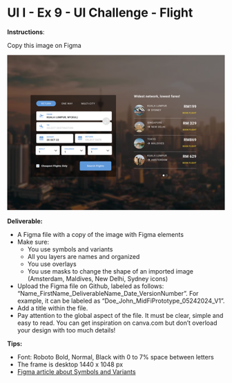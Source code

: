 # UI I - Ex 9 - UI Challenge - Flight

**Instructions**: 

Copy this image on Figma

![Flight](Flight.png)

**Deliverable:** 

- A Figma file with a copy of the image with Figma elements
- Make sure:
    - You use symbols and variants
    - All you layers are names and organized
    - You use overlays
    - You use masks to change the shape of an imported image (Amsterdam, Maldives, New Delhi, Sydney icons)
- Upload the Figma file on Github, labeled as follows: “Name_FirstName_DeliverableName_Date_VersionNumber”. For example, it can be labeled as “Doe_John_MidFiPrototype_05242024_V1”.
- Add a title within the file.
- Pay attention to the global aspect of the file. It must be clear, simple and easy to read. You can get inspiration on canva.com but don’t overload your design with too much details!

**Tips:** 

- Font: Roboto Bold, Normal, Black with 0 to 7% space between letters
- The frame is desktop 1440 x 1048 px
- [Figma article about Symbols and Variants](https://help.figma.com/hc/en-us/articles/360056440594-Create-and-use-variants)
